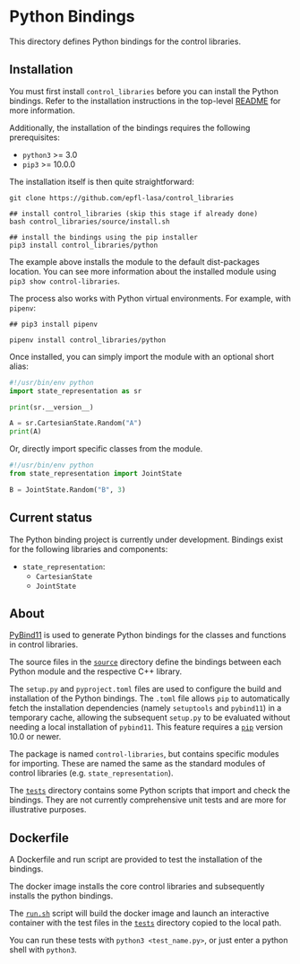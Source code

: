 # Python Bindings

This directory defines Python bindings for the control libraries.

## Installation

You must first install `control_libraries` before you can install the Python bindings.
Refer to the installation instructions in the top-level [README](../README.md) for more information.

Additionally, the installation of the bindings requires the following prerequisites:
- `python3` >= 3.0
- `pip3` >= 10.0.0

The installation itself is then quite straightforward:
```shell script
git clone https://github.com/epfl-lasa/control_libraries

## install control_libraries (skip this stage if already done)
bash control_libraries/source/install.sh

## install the bindings using the pip installer
pip3 install control_libraries/python
```

The example above installs the module to the default dist-packages location.
You can see more information about the installed module using `pip3 show control-libraries`.

The process also works with Python virtual environments. For example, with `pipenv`:
```shell script
## pip3 install pipenv

pipenv install control_libraries/python
```

Once installed, you can simply import the module with an optional short alias:
```python
#!/usr/bin/env python
import state_representation as sr

print(sr.__version__)

A = sr.CartesianState.Random("A")
print(A)
```

Or, directly import specific classes from the module.
```python
#!/usr/bin/env python
from state_representation import JointState

B = JointState.Random("B", 3)
```

## Current status

The Python binding project is currently under development.
Bindings exist for the following libraries and components:

- `state_representation`:
  - `CartesianState`
  - `JointState`

## About

[PyBind11](https://PyBind11.readthedocs.io/en/stable/index.html) is used to generate
Python bindings for the classes and functions in control libraries.

The source files in the [`source`](./source) directory define the bindings between
each Python module and the respective C++ library.

The `setup.py` and `pyproject.toml` files are used to configure the build and installation
of the Python bindings. The `.toml` file allows `pip` to automatically fetch the 
installation dependencies (namely `setuptools` and `pybind11`) in a temporary cache,
allowing the subsequent `setup.py` to be evaluated without needing a local installation of `pybind11`.
This feature requires a [`pip`](https://pypi.org/project/pip/) version 10.0 or newer.

The package is named `control-libraries`, but contains specific modules for importing. 
These are named the same as the standard modules of control libraries (e.g. `state_representation`).

The [`tests`](./tests) directory contains some Python scripts that import and check the bindings.
They are not currently comprehensive unit tests and are more for illustrative purposes.

## Dockerfile

A Dockerfile and run script are provided to test the installation of the bindings.

The docker image installs the core control libraries and subsequently installs the python bindings.

The [`run.sh`](./run.sh) script will build the docker image and launch an interactive container
with the test files in the [`tests`](./tests) directory copied to the local path.

You can run these tests with `python3 <test_name.py>`, or just enter a python shell with `python3`.